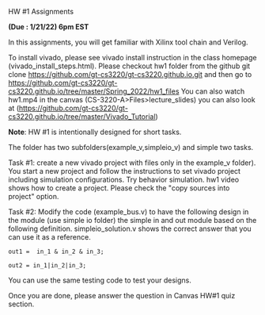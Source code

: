 HW #1 Assignments 

**(Due : 1/21/22) 6pm EST**



In this assignments, you will get familiar with Xilinx tool chain and Verilog. 

To install vivado, please see vivado install instruction in the class
homepage (vivado_install_steps.html). 
Please checkout hw1 folder from the github
git clone https://github.com/gt-cs3220/gt-cs3220.github.io.git
and then go to https://github.com/gt-cs3220/gt-cs3220.github.io/tree/master/Spring_2022/hw1_files 
You can also watch hw1.mp4 in the canvas (CS-3220-A>Files>lecture_slides)
you can also look at (https://github.com/gt-cs3220/gt-cs3220.github.io/tree/master/Vivado_Tutorial) 

**Note**: HW #1 is intentionally designed for short tasks.  
  
The folder has two subfolders(example_v,simpleio_v) and simple two tasks. 

Task #1: create a new vivado project with  files only in the example_v folder). You start a new project and follow the instructions to set vivado project including simulation configurations.  Try behavior simulation.  hw1 video shows how to create a project. Please check the "copy sources into project" option. 


Task #2: Modify the code (example_bus.v)  to have the following design in the module (use simple io folder) the simple in and out module based on the following definition.  simpleio_solution.v shows the correct answer that you can use it as a reference. 

```out1 =  in_1 & in_2 & in_3; ```

```out2 = in_1|in_2|in_3; ```

You can use the same testing code to test your designs. 

Once you are done, please answer the question in Canvas HW#1 quiz section. 
